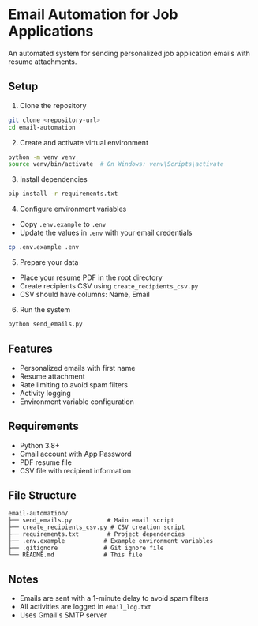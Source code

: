 # Email Automation for Job Applications

An automated system for sending personalized job application emails with resume attachments.

## Setup

1. Clone the repository
```bash
git clone <repository-url>
cd email-automation
```

2. Create and activate virtual environment
```bash
python -m venv venv
source venv/bin/activate  # On Windows: venv\Scripts\activate
```

3. Install dependencies
```bash
pip install -r requirements.txt
```

4. Configure environment variables
- Copy `.env.example` to `.env`
- Update the values in `.env` with your email credentials
```bash
cp .env.example .env
```

5. Prepare your data
- Place your resume PDF in the root directory
- Create recipients CSV using `create_recipients_csv.py`
- CSV should have columns: Name, Email

6. Run the system
```bash
python send_emails.py
```

## Features
- Personalized emails with first name
- Resume attachment
- Rate limiting to avoid spam filters
- Activity logging
- Environment variable configuration

## Requirements
- Python 3.8+
- Gmail account with App Password
- PDF resume file
- CSV file with recipient information

## File Structure
```
email-automation/
├── send_emails.py          # Main email script
├── create_recipients_csv.py # CSV creation script
├── requirements.txt        # Project dependencies
├── .env.example           # Example environment variables
├── .gitignore             # Git ignore file
└── README.md              # This file
```

## Notes
- Emails are sent with a 1-minute delay to avoid spam filters
- All activities are logged in `email_log.txt`
- Uses Gmail's SMTP server